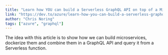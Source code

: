 ```yaml
---
title: "Learn how YOU can build a Serverless GraphQL API on top of a Microservice architecture"
link: "https://dev.to/azure/learn-how-you-can-build-a-serverless-graphql-api-on-top-of-a-microservice-architecture-233g"
author: "Chris Noring"
tags: ["azure", "graphql"]
---
```


The idea with this article is to show how we can build microservices, dockerize them and combine them in a GraphQL API and query it from a Serverless function.
